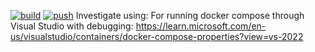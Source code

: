 [![build](https://github.com/peinearydevelopment/git-server/actions/workflows/build.yml/badge.svg)](https://github.com/peinearydevelopment/git-server/actions/workflows/build.yml)
[![push](https://github.com/peinearydevelopment/git-server/actions/workflows/build.yml/badge.svg?event=push)](https://github.com/peinearydevelopment/git-server/actions/workflows/build.yml)
Investigate using:
	For running docker compose through Visual Studio with debugging: https://learn.microsoft.com/en-us/visualstudio/containers/docker-compose-properties?view=vs-2022